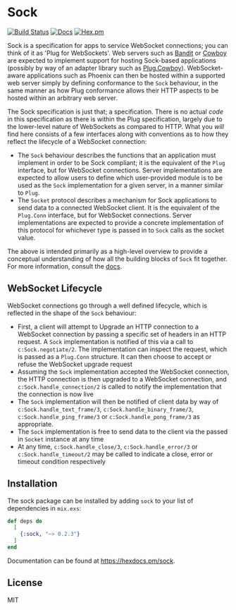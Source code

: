 # Sock

[![Build Status](https://github.com/mtrudel/sock/workflows/Elixir%20CI/badge.svg)](https://github.com/mtrudel/sock/actions)
[![Docs](https://img.shields.io/badge/api-docs-green.svg?style=flat)](https://hexdocs.pm/sock)
[![Hex.pm](https://img.shields.io/hexpm/v/sock.svg?style=flat&color=blue)](https://hex.pm/packages/sock)


Sock is a specification for apps to service WebSocket connections; you can think
of it as 'Plug for WebSockets'. Web servers such as
[Bandit](https://github.com/mtrudel/bandit/) or
[Cowboy](https://github.com/ninenines/cowboy) are expected to implement support
for hosting Sock-based applications (possibly by way of an adapter library such
as [Plug.Cowboy](https://github.com/elixir-plug/plug_cowboy/)). WebSocket-aware
applications such as Phoenix can then be hosted within a supported web server
simply by defining conformance to the `Sock` behaviour, in the same manner as
how Plug conformance allows their HTTP aspects to be hosted within an arbitrary
web server.

The Sock specification is just that; a specification. There is no actual *code*
in this specification as there is within the Plug specification, largely due to
the lower-level nature of WebSockets as compared to HTTP. What you *will* find
here consists of a few interfaces along with conventions as to how they reflect
the lifecycle of a WebSocket connection:

* The `Sock` behaviour describes the functions that an application must
  implement in order to be Sock compliant; it is the equivalent of the `Plug`
  interface, but for WebSocket connections. Server implementations are expected
  to allow users to define which user-provided module is to be used as the `Sock`
  implementation for a given server, in a manner similar to `Plug`.
* The `Socket` protocol describes a mechanism for Sock applications to send data
  to a connected WebSocket client. It is the equivalent of the `Plug.Conn`
  interface, but for WebSocket connections. Server implementations are expected
  to provide a concrete implementation of this protocol for whichever type is
  passed in to `Sock` calls as the socket value.

The above is intended primarily as a high-level overview to provide a conceptual
understanding of how all the building blocks of `Sock` fit together. For more
information, consult the [docs](https://hexdocs.pm/sock).

## WebSocket Lifecycle

WebSocket connections go through a well defined lifecycle, which is reflected in
the shape of the `Sock` behaviour:

* First, a client will attempt to Upgrade an HTTP connection to a WebSocket
  connection by passing a specific set of headers in an HTTP request. A `Sock`
  implementation is notified of this via a call to `c:Sock.negotiate/2`. The
  implementation can inspect the request, which is passed as a `Plug.Conn`
  structure. It can then choose to accept or refuse the WebSocket upgrade
  request
* Assuming the `Sock` implementation accepted the WebSocket connection, the
  HTTP connection is then upgraded to a WebSocket connection, and
  `c:Sock.handle_connection/2` is called to notify the implementation that the
  connection is now live
* The `Sock` implementation will then be notified of client data by way of
  `c:Sock.handle_text_frame/3`, `c:Sock.handle_binary_frame/3`,
  `c:Sock.handle_ping_frame/3` or `c:Sock.handle_pong_frame/3` as appropriate.
* The `Sock` implementation is free to send data to the client via the passed in
  `Socket` instance at any time
* At any time, `c:Sock.handle_close/3`, `c:Sock.handle_error/3` or
  `c:Sock.handle_timeout/2` may be called to indicate a close, error or timeout
  condition respectively

## Installation

The sock package can be installed by adding `sock` to your list of dependencies in `mix.exs`:

```elixir
def deps do
  [
    {:sock, "~> 0.2.3"}
  ]
end
```

Documentation can be found at <https://hexdocs.pm/sock>.

## License

MIT
